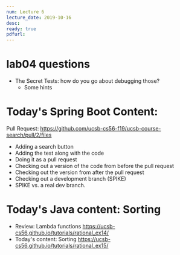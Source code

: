 ```yaml
---
num: Lecture 6
lecture_date: 2019-10-16
desc:
ready: true
pdfurl:
---
```


# lab04 questions

* The Secret Tests: how do you go about debugging those?
   * Some hints

# Today's Spring Boot Content:

Pull Request: <https://github.com/ucsb-cs56-f19/ucsb-course-search/pull/2/files>

* Adding a search button
* Adding the test along with the code
* Doing it as a pull request
* Checking out a version of the code from before the pull request
* Checking out the version from after the pull request
* Checking out a development branch (SPIKE)
* SPIKE vs. a real dev branch.

# Today's Java content: Sorting

* Review: Lambda functions <https://ucsb-cs56.github.io/tutorials/rational_ex14/>
* Today's content: Sorting <https://ucsb-cs56.github.io/tutorials/rational_ex15/>
